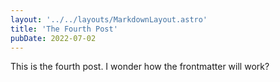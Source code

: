 ```yaml
---
layout: '../../layouts/MarkdownLayout.astro'
title: 'The Fourth Post'
pubDate: 2022-07-02
---
```


This is the fourth post. I wonder how the frontmatter will work?
